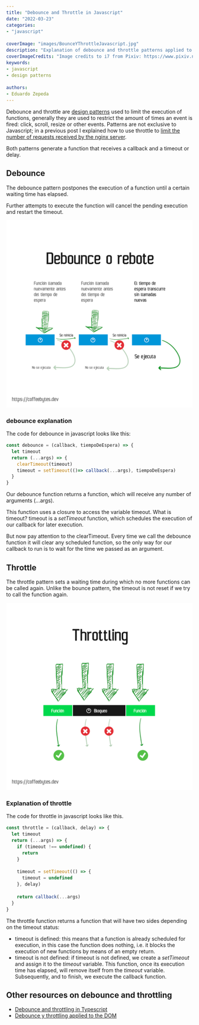 ```yaml
---
title: "Debounce and Throttle in Javascript"
date: "2022-03-23"
categories:
- "javascript"

coverImage: "images/BounceYThrottleJavascript.jpg"
description: "Explanation of debounce and throttle patterns applied to JavaScript, how they work and outline of how they work internally."
coverImageCredits: "Image credits to i7 from Pixiv: https://www.pixiv.net/en/users/54726558"
keywords:
- javascript
- design patterns

authors:
- Eduardo Zepeda
---
```


Debounce and throttle are [design patterns](/blog/python-design-patterns-review-of-practical-python-design-patterns/) used to limit the execution of functions, generally they are used to restrict the amount of times an event is fired: click, scroll, resize or other events. Patterns are not exclusive to Javascript; in a previous post I explained how to use throttle to [limit the number of requests received by the nginx server](/blog/throttling-on-nginx/).

Both patterns generate a function that receives a callback and a timeout or delay.

## Debounce

The debounce pattern postpones the execution of a function until a certain waiting time has elapsed.

Further attempts to execute the function will cancel the pending execution and restart the timeout.

![Simplified debounce pattern schematic](images/DebounceORebote.png)

### debounce explanation

The code for debounce in javascript looks like this:

```javascript
const debounce = (callback, tiempoDeEspera) => {
  let timeout 
  return (...args) => {
    clearTimeout(timeout)
    timeout = setTimeout(()=> callback(...args), tiempoDeEspera)
  }
}
```

Our debounce function returns a function, which will receive any number of arguments (...args).

This function uses a closure to access the variable timeout. What is timeout? timeout is a _setTimeout_ function, which schedules the execution of our callback for later execution.

But now pay attention to the clearTimeout. Every time we call the debounce function it will clear any scheduled function, so the only way for our callback to run is to wait for the time we passed as an argument.

## Throttle

The throttle pattern sets a waiting time during which no more functions can be called again. Unlike the bounce pattern, the timeout is not reset if we try to call the function again.

![Simplified diagram of the throttling pattern](images/throttling.png)

### Explanation of throttle

The code for throttle in javascript looks like this.

```javascript
const throttle = (callback, delay) => {
  let timeout
  return (...args) => {
    if (timeout !== undefined) {
      return
    }

    timeout = setTimeout(() => {
      timeout = undefined
    }, delay)

    return callback(...args)
  }
}
```

The throttle function returns a function that will have two sides depending on the timeout status:

* timeout is defined: this means that a function is already scheduled for execution, in this case the function does nothing, i.e. it blocks the execution of new functions by means of an empty return.
* timeout is not defined: if timeout is not defined, we create a _setTimeout_ and assign it to the _timeout_ variable. This function, once its execution time has elapsed, will remove itself from the _timeout_ variable. Subsequently, and to finish, we execute the callback function.

## Other resources on debounce and throttling

* [Debounce and throttling in Typescript](https://charliesbot.dev/blog/debounce-and-throttle)
* [Debounce y throttling applied to the DOM](https://webdesign.tutsplus.com/es/tutorials/javascript-debounce-and-throttle--cms-36783)
